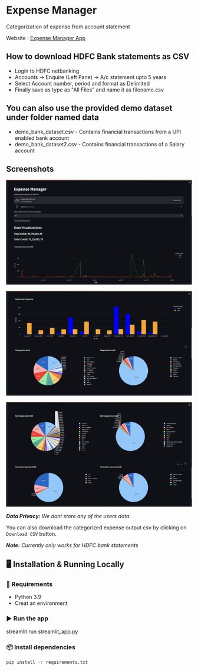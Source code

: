 # Expense Manager

Categorization of expense from account statement

Website : [Expense Manager App](https://ai-powered-expense-tracker-mandar-sk.streamlit.app/)

## How to download HDFC Bank statements as CSV

* Login to HDFC netbanking
* Accounts -> Enquire (Left Pane) -> A/c statement upto 5 years
* Select Account number, period and format as Delimited
* Finally save as type as "All Files" and name it as filename.csv

## You can also use the provided demo dataset under folder named data
* demo_bank_dataset.csv - Contains financial transactions from a UPI enabled bank account
* demo_bank_dataset2.csv - Contains financial transactions of a Salary account

## Screenshots

![1705837112988](image/README/1705837112988.png)

![1705837125004](image/README/1705837125004.png)

![1705837132092](image/README/1705837132092.png)

***Data Privacy:** We dont store any of the users data*

You can also download the categorized expense output csv by clicking on `Download CSV` button.

***Note:** Currently only works for HDFC bank statements*

## 🖥️ Installation & Running Locally

### 🔧 Requirements
- Python 3.9
- Creat an environment

### ▶️ Run the app
streamlit run streamlit_app.py

### 📦 Install dependencies
```bash
pip install -r requirements.txt
